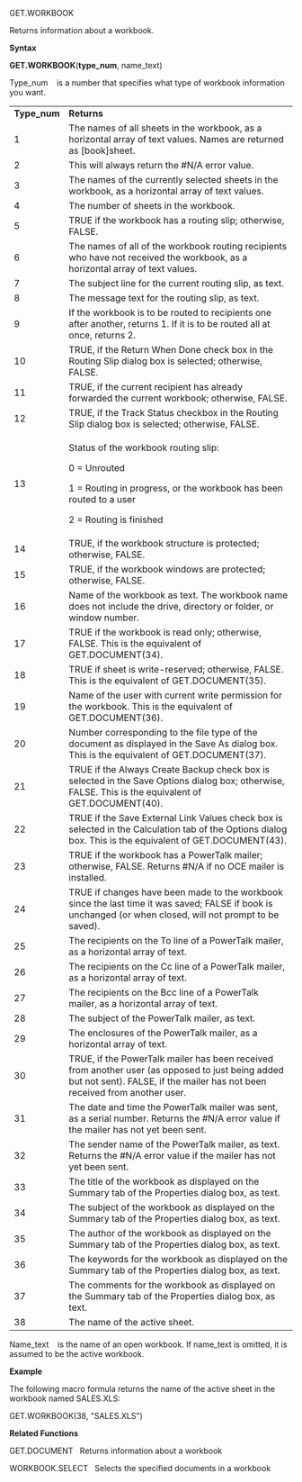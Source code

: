 GET.WORKBOOK

Returns information about a workbook.

**Syntax**

**GET.WORKBOOK**(**type\_num**, name\_text)

Type\_num    is a number that specifies what type of workbook
information you want.

<table>
<tbody>
<tr class="odd">
<td><strong>Type_num</strong></td>
<td><strong>Returns</strong></td>
</tr>
<tr class="even">
<td>1</td>
<td>The names of all sheets in the workbook, as a horizontal array of text values. Names are returned as [book]sheet.</td>
</tr>
<tr class="odd">
<td>2</td>
<td>This will always return the #N/A error value.</td>
</tr>
<tr class="even">
<td>3</td>
<td>The names of the currently selected sheets in the workbook, as a horizontal array of text values.</td>
</tr>
<tr class="odd">
<td>4</td>
<td>The number of sheets in the workbook.</td>
</tr>
<tr class="even">
<td>5</td>
<td>TRUE if the workbook has a routing slip; otherwise, FALSE.</td>
</tr>
<tr class="odd">
<td>6</td>
<td>The names of all of the workbook routing recipients who have not received the workbook, as a horizontal array of text values.</td>
</tr>
<tr class="even">
<td>7</td>
<td>The subject line for the current routing slip, as text.</td>
</tr>
<tr class="odd">
<td>8</td>
<td>The message text for the routing slip, as text.</td>
</tr>
<tr class="even">
<td>9</td>
<td>If the workbook is to be routed to recipients one after another, returns 1. If it is to be routed all at once, returns 2.</td>
</tr>
<tr class="odd">
<td>10</td>
<td>TRUE, if the Return When Done check box in the Routing Slip dialog box is selected; otherwise, FALSE.</td>
</tr>
<tr class="even">
<td>11</td>
<td>TRUE, if the current recipient has already forwarded the current workbook; otherwise, FALSE.</td>
</tr>
<tr class="odd">
<td>12</td>
<td>TRUE, if the Track Status checkbox in the Routing Slip dialog box is selected; otherwise, FALSE.</td>
</tr>
<tr class="even">
<td>13</td>
<td><p>Status of the workbook routing slip:</p>
<p>0 = Unrouted</p>
<p>1 = Routing in progress, or the workbook has been routed to a user</p>
<p>2 = Routing is finished</p></td>
</tr>
<tr class="odd">
<td>14</td>
<td>TRUE, if the workbook structure is protected; otherwise, FALSE.</td>
</tr>
<tr class="even">
<td>15</td>
<td>TRUE, if the workbook windows are protected; otherwise, FALSE.</td>
</tr>
<tr class="odd">
<td>16</td>
<td>Name of the workbook as text. The workbook name does not include the drive, directory or folder, or window number.</td>
</tr>
<tr class="even">
<td>17</td>
<td>TRUE if the workbook is read only; otherwise, FALSE. This is the equivalent of GET.DOCUMENT(34).</td>
</tr>
<tr class="odd">
<td>18</td>
<td>TRUE if sheet is write-reserved; otherwise, FALSE. This is the equivalent of GET.DOCUMENT(35).</td>
</tr>
<tr class="even">
<td>19</td>
<td>Name of the user with current write permission for the workbook. This is the equivalent of GET.DOCUMENT(36).</td>
</tr>
<tr class="odd">
<td>20</td>
<td>Number corresponding to the file type of the document as displayed in the Save As dialog box. This is the equivalent of GET.DOCUMENT(37).</td>
</tr>
<tr class="even">
<td>21</td>
<td>TRUE if the Always Create Backup check box is selected in the Save Options dialog box; otherwise, FALSE. This is the equivalent of GET.DOCUMENT(40).</td>
</tr>
<tr class="odd">
<td>22</td>
<td>TRUE if the Save External Link Values check box is selected in the Calculation tab of the Options dialog box. This is the equivalent of GET.DOCUMENT(43).</td>
</tr>
<tr class="even">
<td>23</td>
<td>TRUE if the workbook has a PowerTalk mailer; otherwise, FALSE. Returns #N/A if no OCE mailer is installed.</td>
</tr>
<tr class="odd">
<td>24</td>
<td>TRUE if changes have been made to the workbook since the last time it was saved; FALSE if book is unchanged (or when closed, will not prompt to be saved).</td>
</tr>
<tr class="even">
<td>25</td>
<td>The recipients on the To line of a PowerTalk mailer, as a horizontal array of text.</td>
</tr>
<tr class="odd">
<td>26</td>
<td>The recipients on the Cc line of a PowerTalk mailer, as a horizontal array of text.</td>
</tr>
<tr class="even">
<td>27</td>
<td>The recipients on the Bcc line of a PowerTalk mailer, as a horizontal array of text.</td>
</tr>
<tr class="odd">
<td>28</td>
<td>The subject of the PowerTalk mailer, as text.</td>
</tr>
<tr class="even">
<td>29</td>
<td>The enclosures of the PowerTalk mailer, as a horizontal array of text.</td>
</tr>
<tr class="odd">
<td>30</td>
<td>TRUE, if the PowerTalk mailer has been received from another user (as opposed to just being added but not sent). FALSE, if the mailer has not been received from another user.</td>
</tr>
<tr class="even">
<td>31</td>
<td>The date and time the PowerTalk mailer was sent, as a serial number. Returns the #N/A error value if the mailer has not yet been sent.</td>
</tr>
<tr class="odd">
<td>32</td>
<td>The sender name of the PowerTalk mailer, as text. Returns the #N/A error value if the mailer has not yet been sent.</td>
</tr>
<tr class="even">
<td>33</td>
<td>The title of the workbook as displayed on the Summary tab of the Properties dialog box, as text.</td>
</tr>
<tr class="odd">
<td>34</td>
<td>The subject of the workbook as displayed on the Summary tab of the Properties dialog box, as text.</td>
</tr>
<tr class="even">
<td>35</td>
<td>The author of the workbook as displayed on the Summary tab of the Properties dialog box, as text.</td>
</tr>
<tr class="odd">
<td>36</td>
<td>The keywords for the workbook as displayed on the Summary tab of the Properties dialog box, as text.</td>
</tr>
<tr class="even">
<td>37</td>
<td>The comments for the workbook as displayed on the Summary tab of the Properties dialog box, as text.</td>
</tr>
<tr class="odd">
<td>38</td>
<td>The name of the active sheet.</td>
</tr>
</tbody>
</table>

Name\_text    is the name of an open workbook. If name\_text is omitted,
it is assumed to be the active workbook.

**Example**

The following macro formula returns the name of the active sheet in the
workbook named SALES.XLS:

GET.WORKBOOK(38, "SALES.XLS")

**Related Functions**

GET.DOCUMENT   Returns information about a workbook

WORKBOOK.SELECT   Selects the specified documents in a workbook


